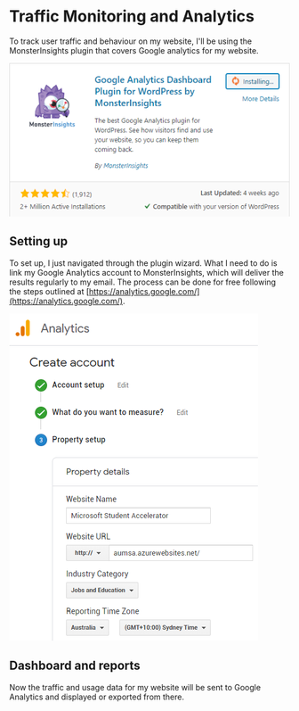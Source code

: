 # Traffic Monitoring and Analytics

To track user traffic and behaviour on my website, I'll be using the MonsterInsights plugin that covers Google analytics for my website.

![](../../.gitbook/assets/image%20%28166%29.png)

## Setting up

To set up, I just navigated through the plugin wizard. What I need to do is link my Google Analytics account to MonsterInsights, which will deliver the results regularly to my email. The process can be done for free following the steps outlined at [https://analytics.google.com/](https://analytics.google.com/).

![](../../.gitbook/assets/image%20%28170%29.png)

## Dashboard and reports

Now the traffic and usage data for my website will be sent to Google Analytics and displayed or exported from there.

